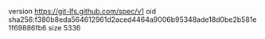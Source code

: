 version https://git-lfs.github.com/spec/v1
oid sha256:f380b8eda564612961d2aced4464a9006b95348ade18d0be2b581e1f69886fb6
size 5336
